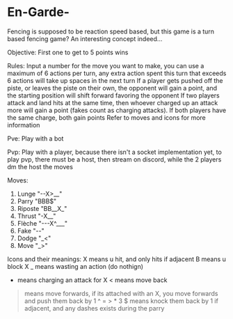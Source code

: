 # En-Garde-
Fencing is supposed to be reaction speed based, but this game is a turn based fencing game? An interesting concept indeed...

Objective:
First one to get to 5 points wins

Rules:
Input a number for the move you want to make, you can use a maximum of 6 actions per turn, any extra action spent this turn that exceeds 6 actions will take up spaces in the next turn
If a player gets pushed off the piste, or leaves the piste on their own, the opponent will gain a point, and the starting position will shift forward favoring the opponent
If two players attack and land hits at the same time, then whoever charged up an attack more will gain a point (fakes count as charging attacks). If both players have the same charge, both gain points
Refer to moves and icons for more information

Pve:
Play with a bot

Pvp:
Play with a player, because there isn't a socket implementation yet, to play pvp, there must be a host, then stream on discord, while the 2 players dm the host the moves

Moves:
1. Lunge "--X>__"
2. Parry "BBB$"
3. Riposte "BB__X_"
4. Thrust "-X__"
5. Flèche "---X^___"
6. Fake "--"
7. Dodge "_<"
8. Move "_>"

Icons and their meanings:
X means u hit, and only hits if adjacent 
B means u block X
_ means wasting an action (do nothign)
- means charging an attack for X
< means move back
>means move forwards, if its attached with an X, you move forwards and push them back by 1
^ = > * 3
$ means knock them back by 1 if adjacent, and any dashes exists during the parry
